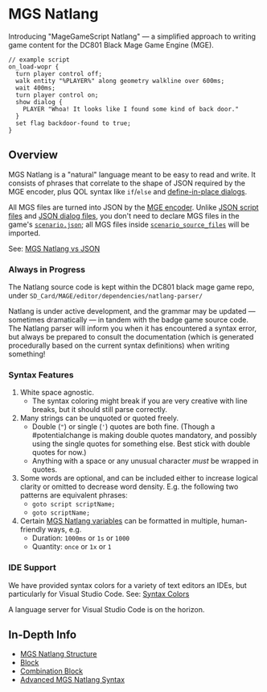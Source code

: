 # MGS Natlang

Introducing "MageGameScript Natlang" — a simplified approach to writing game content for the DC801 Black Mage Game Engine (MGE).

```mgs
// example script
on_load-wopr {
  turn player control off;
  walk entity "%PLAYER%" along geometry walkline over 600ms;
  wait 400ms;
  turn player control on;
  show dialog {
    PLAYER "Whoa! It looks like I found some kind of back door."
  }
  set flag backdoor-found to true;
}
```

## Overview

MGS Natlang is a "natural" language meant to be easy to read and write. It consists of phrases that correlate to the shape of JSON required by the MGE encoder, plus QOL syntax like `if`/`else` and [define-in-place dialogs](../mgs/show_dialog_block).

All MGS files are turned into JSON by the [MGE encoder](../encoder/mge_encoder). Unlike [JSON script files](../scripts/scripts_json) and [JSON dialog files](../dialogs/dialogs_json), you don't need to declare MGS files in the game's [`scenario.json`](../structure/scenario.json); all MGS files inside [`scenario_source_files`](../getting_started/scenario_source_files) will be imported.

See: [MGS Natlang vs JSON](../mgs/mgs_natlang_vs_json)

### Always in Progress

The Natlang source code is kept within the DC801 black mage game repo, under `SD_Card/MAGE/editor/dependencies/natlang-parser/`

Natlang is under active development, and the grammar may be updated — sometimes dramatically — in tandem with the badge game source code. The Natlang parser will inform you when it has encountered a syntax error, but always be prepared to consult the documentation (which is generated procedurally based on the current syntax definitions) when writing something!

### Syntax Features

1. White space agnostic.
	- The syntax coloring might break if you are very creative with line breaks, but it should still parse correctly.
2. Many strings can be unquoted or quoted freely.
	- Double (`"`) or single (`'`) quotes are both fine. (Though a #potentialchange is making double quotes mandatory, and possibly using the single quotes for something else. Best stick with double quotes for now.)
	- Anything with a space or any unusual character *must* be wrapped in quotes.
3. Some words are optional, and can be included either to increase logical clarity or omitted to decrease word density. E.g. the following two patterns are equivalent phrases:
	- `goto script scriptName;`
	- `goto scriptName;`
4. Certain [MGS Natlang variables](../mgs/variables_mgs) can be formatted in multiple, human-friendly ways, e.g.
	- Duration: `1000ms` or `1s` or `1000`
	- Quantity: `once` or `1x` or `1`

### IDE Support

We have provided syntax colors for a variety of text editors an IDEs, but particularly for Visual Studio Code. See: [Syntax Colors](../mgs/syntax_colors)

A language server for Visual Studio Code is on the horizon.

## In-Depth Info

- [MGS Natlang Structure](../mgs/mgs_natlang_structure)
- [Block](../mgs/block)
- [Combination Block](../mgs/combination_block)
- [Advanced MGS Natlang Syntax](../mgs/advanced_mgs_natlang_syntax)
